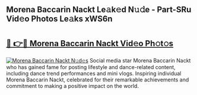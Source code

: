 ## Morena Baccarin Nackt Le𝚊k𝚎d N𝚞𝚍e - Part-SRu Vid𝚎o Photos Le𝚊ks xWS6n

# <h2><a href="http://fb58ddf.evod.top/?m=Morena+Baccarin+Nackt">🔗 👉🔴 Morena Baccarin Nackt Vid𝚎o Ph𝚘t𝚘s</a></h2>

[![Morena Baccarin Nackt N𝚞d𝚎s](https://i.imgur.com/8V9OHl7.gif)](http://fb58ddf.evod.top/?m=Morena+Baccarin+Nackt)
Social media star Morena Baccarin Nackt who has gained fame for posting lifestyle and dance-related content, including dance trend performances and mini vlogs. Inspiring individual Morena Baccarin Nackt, celebrated for their remarkable achievements and commitment to making a positive impact on the world. 
